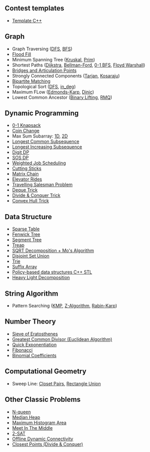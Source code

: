 ## Contest templates
  - [Template C++](Contest%20Template/main.cpp)

## Graph
  - Graph Traversing ([DFS](Graphs/Graph%20Traversal/DFS.cpp), [BFS](Graphs/Graph%20Traversal/BFS.cpp))
  - [Flood Fill](Graphs/Graph%20Traversal/Flood%20Fill.cpp)
  - Minimum Spanning Tree ([Kruskal](Graphs/Minimum%20Spanning%20Tree/Kruskal.cpp), [Prim](Graphs/Minimum%20Spanning%20Tree/Prim.cpp))
  - Shortest Paths ([Dijkstra](Graphs/Shortest%20Paths/Dijkstra.cpp), [Bellman-Ford](Graphs/Shortest%20Paths/Bellman_Ford.cpp), [0-1 BFS](Graphs/Shortest%20Paths/0-1%20BFS.cpp), [Floyd Warshall](Graphs/Shortest%20Paths/Floyd_Warshall.cpp))
  - [Bridges and Articulation Points](Graphs/Strongly%20Connected%20Components%20(SSCs)/Bridges&ArticulationPoints.cpp)
  - Strongly Connected Components ([Tarjan](Graphs/Strongly%20Connected%20Components%20(SSCs)/Tarjan.cpp), [Kosaraju](Graphs/Strongly%20Connected%20Components%20(SSCs)/Kosaraju.cpp))
  - [Bipartite Matching](Graphs/Graph%20Traversal/Bipartite.cpp)
  - Topological Sort ([DFS](Graphs/Topological%20Sort/Topological%20Sort%20(DFS).cpp), [in_deg](Graphs/Topological%20Sort/Topological%20Sort%20(in_deg).cpp))
  - Maximum FLow ([Edmonds-Karp](Graphs/Max%20Flow/Edmonds_Karp.cpp), [Dinic](Graphs/Max%20Flow/Dinic.cpp))
  - Lowest Common Ancestor ([Binary Lifting](Graphs/Lowest%20Common%20Ancestor/LCA%20(Binary%20Lifting).cpp), [RMQ](Graphs/Lowest%20Common%20Ancestor/LCA%20(RMQ).cpp))
  
## Dynamic Programming
  - [0-1 Knapsack](Dynamic%20Programming/(0-1)%20Knapsack.cpp)
  - [Coin Change](Dynamic%20Programming/Coin%20Change.cpp)
  - Max Sum Subarray: [1D](Dynamic%20Programming/1D%20Max%20Sum%20(Kanade).cpp), [2D](Dynamic%20Programming/2D%20Max%20Sum.cpp)
  - [Longest Common Subsequence](Dynamic%20Programming/Longest%20Common%20Subsequence%20(LCS).cpp)
  - [Longest Increasing Subsequence](Dynamic%20Programming/Longest%20Increasing%20Subsequence%20(LIS).cpp)
  - [Digit DP](Dynamic%20Programming/Digit%20DP.cpp)
  - [SOS DP](Dynamic%20Programming/SOS%20DP.cpp)
  - [Weighted Job Scheduling](Dynamic%20Programming/Weighted%20Job%20Scheduling.cpp)
  - [Cutting Sticks](Dynamic%20Programming/Cutting%20Sticks.cpp)
  - [Matrix Chain](Dynamic%20Programming/Matrix%20Chain.cpp)
  - [Elevator Rides](Dynamic%20Programming/Elevator%20Rides.cpp)
  - [Travelling Salesman Problem](Dynamic%20Programming/Traveling%20Salesman%20Problem%20(TSP).cpp)
  - [Deque Trick](Dynamic%20Programming/Deque%20Trick.cpp)
  - [Divide & Conquer Trick](Dynamic%20Programming/D&C%20Trick.cpp)
  - [Convex Hull Trick](Dynamic%20Programming/Convex%20Hull%20Trick%20&%20Li-Chao%20Segment%20Tree.cpp)
  
## Data Structure
  - [Sparse Table](Data%20Structures/Sparse%20Table.cpp)
  - [Fenwick Tree](Data%20Structures/Fenwick%20Tree/Fenwick%20Tree%20(point%20update,%20range%20query).cpp)
  - [Segment Tree](Data%20Structures/Segment%20Tree/Segment%20Tree%20(Recursive).cpp)
  - [Treap](Data%20Structures/Treap.cpp)
  - [SQRT Decomposition + Mo's Algorithm](Data%20Structures/SQRT.cpp)
  - [Disjoint Set Union](Data%20Structures/DSU.cpp)
  - [Trie](Data%20Structures/Trie.cpp)
  - [Suffix Array](Data%20Structures/Suffix%20Array.cpp)
  - [Policy-based data structures C++ STL](Data%20Structures/PBDS.cpp)
  - [Heavy Light Decomposition](Data%20Structures/HLD.cpp)
  
## String Algorithm
  - Pattern Searching ([KMP](String%20Processing/KMP%20(Prefix%20function).cpp), [Z-Algorithm](String%20Processing/Z-algo%20(Z%20function).cpp), [Rabin-Karp](String%20Processing/String%20Hashing%20(Rabin-Karp).cpp))
  
## Number Theory
  - [Sieve of Eratosthenes](Mathematics/Sieve%20Of%20Eratosthenes.cpp)
  - [Greatest Common Divisor (Euclidean Algorithm)](Mathematics/GCD.cpp)
  - [Quick Exponentiation](Mathematics/Quick%20Exponention.cpp)
  - [Fibonacci](Mathematics/Fibonacci.cpp)
  - [Binomial Coefficients](Mathematics/Binomial%20Coefficients.cpp)

## Computational Geometry
  - Sweep Line: [Closet Pairs](Geometry/Sweep%20Line/Closest%20Pairs.cpp), [Rectangle Union](Geometry/Sweep%20Line/Rectangle%20Union.cpp)
  
## Other Classic Problems
  - [N-queen](Others/N%20Queens.cpp)
  - [Median Heap](Others/Median%20Heap.cpp)
  - [Maximum Histogram Area](Others/Maximum%20Histogram%20Area%20(Monotonic%20Stack).cpp)
  - [Meet In The Middle](Others/Meet%20In%20The%20Middle.cpp)
  - [2-SAT](Others/2SAT.cpp)
  - [Offline Dynamic Connectivity](Others/Offline%20Dynamic%20Connectivity.cpp)
  - [Closest Points (Divide & Conquer)](/Others/Closest_3_Points(Divide&Conquer).cpp)
